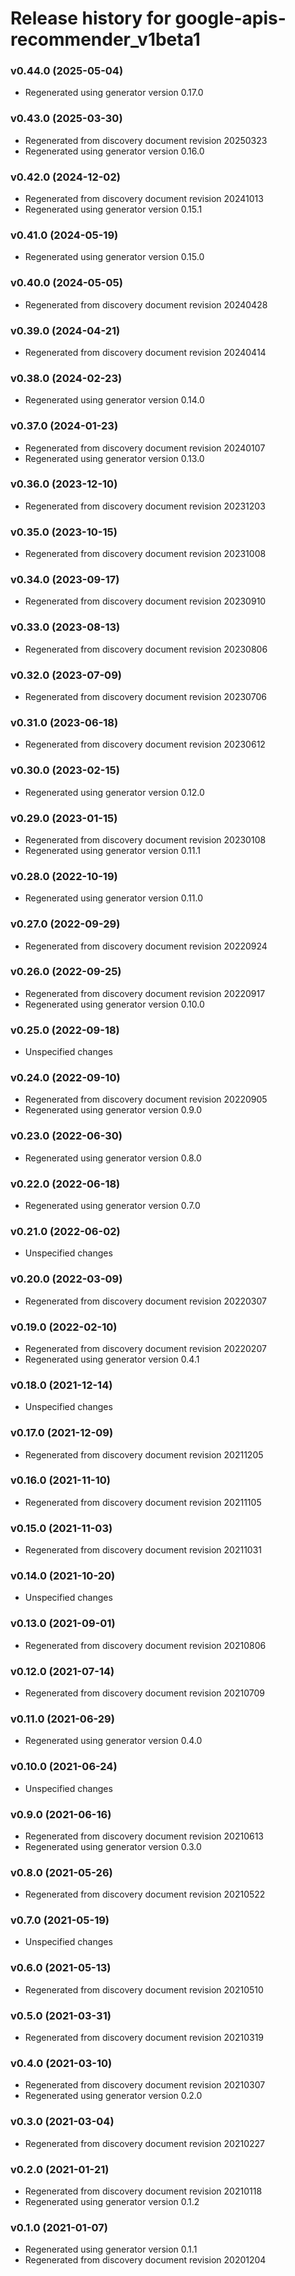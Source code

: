 # Release history for google-apis-recommender_v1beta1

### v0.44.0 (2025-05-04)

* Regenerated using generator version 0.17.0

### v0.43.0 (2025-03-30)

* Regenerated from discovery document revision 20250323
* Regenerated using generator version 0.16.0

### v0.42.0 (2024-12-02)

* Regenerated from discovery document revision 20241013
* Regenerated using generator version 0.15.1

### v0.41.0 (2024-05-19)

* Regenerated using generator version 0.15.0

### v0.40.0 (2024-05-05)

* Regenerated from discovery document revision 20240428

### v0.39.0 (2024-04-21)

* Regenerated from discovery document revision 20240414

### v0.38.0 (2024-02-23)

* Regenerated using generator version 0.14.0

### v0.37.0 (2024-01-23)

* Regenerated from discovery document revision 20240107
* Regenerated using generator version 0.13.0

### v0.36.0 (2023-12-10)

* Regenerated from discovery document revision 20231203

### v0.35.0 (2023-10-15)

* Regenerated from discovery document revision 20231008

### v0.34.0 (2023-09-17)

* Regenerated from discovery document revision 20230910

### v0.33.0 (2023-08-13)

* Regenerated from discovery document revision 20230806

### v0.32.0 (2023-07-09)

* Regenerated from discovery document revision 20230706

### v0.31.0 (2023-06-18)

* Regenerated from discovery document revision 20230612

### v0.30.0 (2023-02-15)

* Regenerated using generator version 0.12.0

### v0.29.0 (2023-01-15)

* Regenerated from discovery document revision 20230108
* Regenerated using generator version 0.11.1

### v0.28.0 (2022-10-19)

* Regenerated using generator version 0.11.0

### v0.27.0 (2022-09-29)

* Regenerated from discovery document revision 20220924

### v0.26.0 (2022-09-25)

* Regenerated from discovery document revision 20220917
* Regenerated using generator version 0.10.0

### v0.25.0 (2022-09-18)

* Unspecified changes

### v0.24.0 (2022-09-10)

* Regenerated from discovery document revision 20220905
* Regenerated using generator version 0.9.0

### v0.23.0 (2022-06-30)

* Regenerated using generator version 0.8.0

### v0.22.0 (2022-06-18)

* Regenerated using generator version 0.7.0

### v0.21.0 (2022-06-02)

* Unspecified changes

### v0.20.0 (2022-03-09)

* Regenerated from discovery document revision 20220307

### v0.19.0 (2022-02-10)

* Regenerated from discovery document revision 20220207
* Regenerated using generator version 0.4.1

### v0.18.0 (2021-12-14)

* Unspecified changes

### v0.17.0 (2021-12-09)

* Regenerated from discovery document revision 20211205

### v0.16.0 (2021-11-10)

* Regenerated from discovery document revision 20211105

### v0.15.0 (2021-11-03)

* Regenerated from discovery document revision 20211031

### v0.14.0 (2021-10-20)

* Unspecified changes

### v0.13.0 (2021-09-01)

* Regenerated from discovery document revision 20210806

### v0.12.0 (2021-07-14)

* Regenerated from discovery document revision 20210709

### v0.11.0 (2021-06-29)

* Regenerated using generator version 0.4.0

### v0.10.0 (2021-06-24)

* Unspecified changes

### v0.9.0 (2021-06-16)

* Regenerated from discovery document revision 20210613
* Regenerated using generator version 0.3.0

### v0.8.0 (2021-05-26)

* Regenerated from discovery document revision 20210522

### v0.7.0 (2021-05-19)

* Unspecified changes

### v0.6.0 (2021-05-13)

* Regenerated from discovery document revision 20210510

### v0.5.0 (2021-03-31)

* Regenerated from discovery document revision 20210319

### v0.4.0 (2021-03-10)

* Regenerated from discovery document revision 20210307
* Regenerated using generator version 0.2.0

### v0.3.0 (2021-03-04)

* Regenerated from discovery document revision 20210227

### v0.2.0 (2021-01-21)

* Regenerated from discovery document revision 20210118
* Regenerated using generator version 0.1.2

### v0.1.0 (2021-01-07)

* Regenerated using generator version 0.1.1
* Regenerated from discovery document revision 20201204

